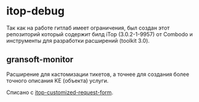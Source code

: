 <h1>itop-debug</h1>
<p>Так как на работе гитлаб имеет ограничения, был создан этот репозиторий который содержит билд iTop (3.0.2-1-9957) от Combodo и инструменты для разработки расширений (toolkit 3.0). </p>

<h2>gransoft-monitor</h2>
<p>Расширение для кастомизации тикетов, а точнее для создания более точного описания KE (объекта) услуги.</p>
<p>Списано с <a href="https://github.com/diggersheep/itop-customized-request-form">itop-customized-request-form</a>.</p>

